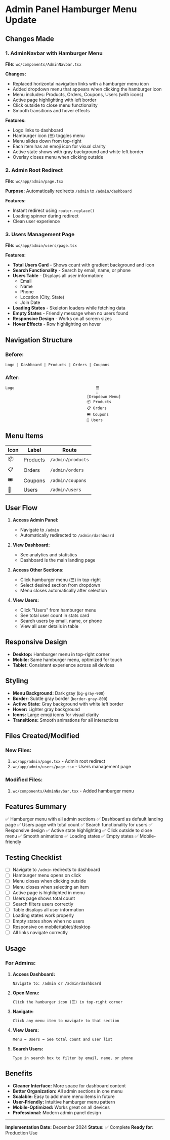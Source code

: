 # Admin Panel Hamburger Menu Update

## Changes Made

### 1. AdminNavbar with Hamburger Menu
**File:** `wc/components/AdminNavbar.tsx`

**Changes:**
- Replaced horizontal navigation links with a hamburger menu icon
- Added dropdown menu that appears when clicking the hamburger icon
- Menu includes: Products, Orders, Coupons, Users (with icons)
- Active page highlighting with left border
- Click outside to close menu functionality
- Smooth transitions and hover effects

**Features:**
- Logo links to dashboard
- Hamburger icon (☰) toggles menu
- Menu slides down from top-right
- Each item has an emoji icon for visual clarity
- Active state shows with gray background and white left border
- Overlay closes menu when clicking outside

### 2. Admin Root Redirect
**File:** `wc/app/admin/page.tsx`

**Purpose:** Automatically redirects `/admin` to `/admin/dashboard`

**Features:**
- Instant redirect using `router.replace()`
- Loading spinner during redirect
- Clean user experience

### 3. Users Management Page
**File:** `wc/app/admin/users/page.tsx`

**Features:**
- **Total Users Card** - Shows count with gradient background and icon
- **Search Functionality** - Search by email, name, or phone
- **Users Table** - Displays all user information:
  - Email
  - Name
  - Phone
  - Location (City, State)
  - Join Date
- **Loading States** - Skeleton loaders while fetching data
- **Empty States** - Friendly message when no users found
- **Responsive Design** - Works on all screen sizes
- **Hover Effects** - Row highlighting on hover

## Navigation Structure

### Before:
```
Logo | Dashboard | Products | Orders | Coupons
```

### After:
```
Logo                                    ☰
                                        ↓
                                    [Dropdown Menu]
                                    📦 Products
                                    📋 Orders
                                    🎟️ Coupons
                                    👥 Users
```

## Menu Items

| Icon | Label | Route |
|------|-------|-------|
| 📦 | Products | `/admin/products` |
| 📋 | Orders | `/admin/orders` |
| 🎟️ | Coupons | `/admin/coupons` |
| 👥 | Users | `/admin/users` |

## User Flow

1. **Access Admin Panel:**
   - Navigate to `/admin`
   - Automatically redirected to `/admin/dashboard`

2. **View Dashboard:**
   - See analytics and statistics
   - Dashboard is the main landing page

3. **Access Other Sections:**
   - Click hamburger menu (☰) in top-right
   - Select desired section from dropdown
   - Menu closes automatically after selection

4. **View Users:**
   - Click "Users" from hamburger menu
   - See total user count in stats card
   - Search users by email, name, or phone
   - View all user details in table

## Responsive Design

- **Desktop:** Hamburger menu in top-right corner
- **Mobile:** Same hamburger menu, optimized for touch
- **Tablet:** Consistent experience across all devices

## Styling

- **Menu Background:** Dark gray (`bg-gray-900`)
- **Border:** Subtle gray border (`border-gray-800`)
- **Active State:** Gray background with white left border
- **Hover:** Lighter gray background
- **Icons:** Large emoji icons for visual clarity
- **Transitions:** Smooth animations for all interactions

## Files Created/Modified

### New Files:
1. `wc/app/admin/page.tsx` - Admin root redirect
2. `wc/app/admin/users/page.tsx` - Users management page

### Modified Files:
1. `wc/components/AdminNavbar.tsx` - Added hamburger menu

## Features Summary

✅ Hamburger menu with all admin sections
✅ Dashboard as default landing page
✅ Users page with total count
✅ Search functionality for users
✅ Responsive design
✅ Active state highlighting
✅ Click outside to close menu
✅ Smooth animations
✅ Loading states
✅ Empty states
✅ Mobile-friendly

## Testing Checklist

- [ ] Navigate to `/admin` redirects to dashboard
- [ ] Hamburger menu opens on click
- [ ] Menu closes when clicking outside
- [ ] Menu closes when selecting an item
- [ ] Active page is highlighted in menu
- [ ] Users page shows total count
- [ ] Search filters users correctly
- [ ] Table displays all user information
- [ ] Loading states work properly
- [ ] Empty states show when no users
- [ ] Responsive on mobile/tablet/desktop
- [ ] All links navigate correctly

## Usage

### For Admins:

1. **Access Dashboard:**
   ```
   Navigate to: /admin or /admin/dashboard
   ```

2. **Open Menu:**
   ```
   Click the hamburger icon (☰) in top-right corner
   ```

3. **Navigate:**
   ```
   Click any menu item to navigate to that section
   ```

4. **View Users:**
   ```
   Menu → Users → See total count and user list
   ```

5. **Search Users:**
   ```
   Type in search box to filter by email, name, or phone
   ```

## Benefits

- **Cleaner Interface:** More space for dashboard content
- **Better Organization:** All admin sections in one menu
- **Scalable:** Easy to add more menu items in future
- **User-Friendly:** Intuitive hamburger menu pattern
- **Mobile-Optimized:** Works great on all devices
- **Professional:** Modern admin panel design

---

**Implementation Date:** December 2024
**Status:** ✅ Complete
**Ready for:** Production Use
